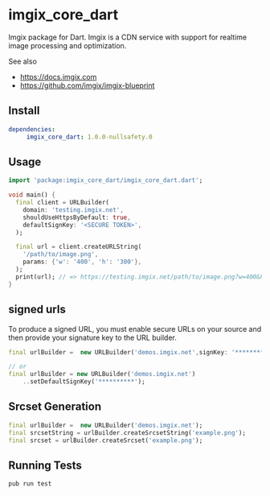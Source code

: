 # imgix_core_dart

Imgix package for Dart. Imgix is a CDN service with support for realtime image processing and optimization.

See also
- https://docs.imgix.com
- https://github.com/imgix/imgix-blueprint

## Install

```pubspec.yaml
dependencies:
     imgix_core_dart: 1.0.0-nullsafety.0
```
## Usage

```dart
import 'package:imgix_core_dart/imgix_core_dart.dart';

void main() {
  final client = URLBuilder(
    domain: 'testing.imgix.net',
    shouldUseHttpsByDefault: true,
    defaultSignKey: '<SECURE TOKEN>',
  );

  final url = client.createURLString(
    '/path/to/image.png',
    params: {'w': '400', 'h': '300'},
  );
  print(url); // => https://testing.imgix.net/path/to/image.png?w=400&h=300&s=11c92d85ea7e2d7ddfb98e5aac179964
}
```

## signed urls
To produce a signed URL, you must enable secure URLs on your source and then provide your signature key to the URL builder.

```dart
final urlBuilder =  new URLBuilder('demos.imgix.net',signKey: '***********');

// or
final urlBuilder = new URLBuilder('demos.imgix.net')
    ..setDefaultSignKey('**********');
```

## Srcset Generation

```dart
final urlBuilder =  new URLBuilder('demos.imgix.net');
final srcsetString = urlBuilder.createSrcsetString('example.png');
final srcset = urlBuilder.createSrcset('example.png');
```

## Running Tests

```shell script
pub run test
```
